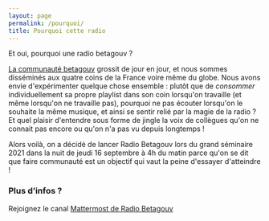 ```yaml
---
layout: page
permalink: /pourquoi/
title: Pourquoi cette radio
---
```


Et oui, pourquoi une radio betagouv ?

[La communauté betagouv](https://beta.gouv.fr) grossit de jour en jour, et nous sommes disséminés aux quatre coins de la France voire même du globe. Nous avons envie d'expérimenter quelque chose ensemble : plutôt que de *consommer* individuellement sa propre playlist dans son coin lorsqu'on travaille (et même lorsqu'on ne travaille pas), pourquoi ne pas écouter lorsqu'on le souhaite la même musique, et ainsi se sentir relié par la magie de la radio ? Et quel plaisir d'entendre sous forme de jingle la voix de collègues qu'on ne connait pas encore ou qu'on n'a pas vu depuis longtemps !

Alors voilà, on a décidé de lancer Radio Betagouv lors du grand séminaire 2021 dans la nuit de jeudi 16 septembre à 4h du matin parce qu'on se dit que faire communauté est un objectif qui vaut la peine d'essayer d'atteindre !


### Plus d’infos ?
Rejoignez le canal [Mattermost de Radio Betagouv](https://mattermost.incubateur.net/betagouv/channels/incubateur-radio-betagouv)
